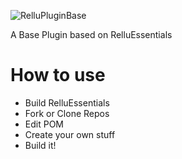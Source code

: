 ![RelluPluginBase](https://img.relluem94.de/logos/rellupluginbase.png)

A Base Plugin based on RelluEssentials

# How to use

* Build RelluEssentials
* Fork or Clone Repos
* Edit POM
* Create your own stuff
* Build it!

